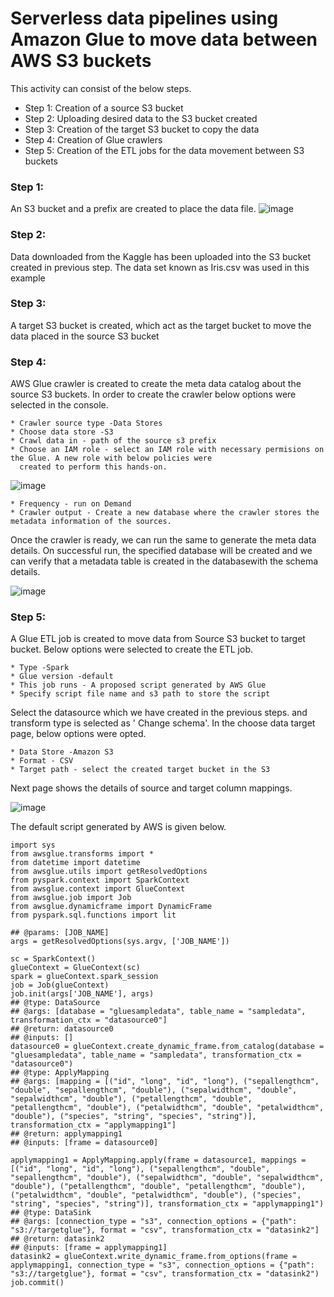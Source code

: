 # Serverless data pipelines using Amazon Glue to move data between AWS S3 buckets 

This activity can consist of the below steps.

* Step 1: Creation of a source S3 bucket
* Step 2: Uploading desired data to the S3 bucket created
* Step 3: Creation of the target S3 bucket to copy the data
* Step 4: Creation of Glue crawlers
* Step 5: Creation of the ETL jobs for the data movement between S3 buckets

### Step 1: 
An S3 bucket and a prefix are created to place the data file.
![image](https://user-images.githubusercontent.com/72220952/94967920-ed52ec80-04f7-11eb-825b-6e9064a0bc67.png)

### Step 2: 
Data downloaded from the Kaggle has been uploaded into the S3 bucket created in previous step. The data set known as Iris.csv was used in this example
### Step 3: 
A target S3 bucket is created, which act as the target bucket to move the data placed in the source S3 bucket
### Step 4: 
AWS Glue crawler is created to create the meta data catalog about the source S3 buckets. 
In order to create the crawler below options were selected in the console.

	* Crawler source type -Data Stores
	* Choose data store -S3
	* Crawl data in - path of the source s3 prefix
	* Choose an IAM role - select an IAM role with necessary permisions on the Glue. A new role with below policies were 
	  created to perform this hands-on.
	
![image](https://user-images.githubusercontent.com/72220952/94969010-df9e6680-04f9-11eb-8936-ae408371b268.png)
	
	* Frequency - run on Demand
	* Crawler output - Create a new database where the crawler stores the metadata information of the sources.
	

Once the crawler is ready, we can run the same to generate the meta data details. On successful run, the specified database will be created and we can verify that a metadata table is created in the databasewith the schema details.

![image](https://user-images.githubusercontent.com/72220952/94969681-15901a80-04fb-11eb-8346-79739ed444be.png)

 
### Step 5: 
A Glue ETL job is created to move data from Source S3 bucket to target bucket. Below options were selected to create the ETL job.

	* Type -Spark
	* Glue version -default
	* This job runs - A proposed script generated by AWS Glue
	* Specify script file name and s3 path to store the script

Select the datasource which we have created in the previous steps. and transform type is selected as ' Change schema'. 
In the choose data target page, below options were opted.
	
	* Data Store -Amazon S3
	* Format - CSV
	* Target path - select the created target bucket in the S3

Next page shows the details of source and target column mappings.

![image](https://user-images.githubusercontent.com/72220952/95356713-dda02300-08be-11eb-8635-bc355cfba29b.png)


The default script generated by AWS is given below.

```
import sys
from awsglue.transforms import *
from datetime import datetime
from awsglue.utils import getResolvedOptions
from pyspark.context import SparkContext
from awsglue.context import GlueContext
from awsglue.job import Job
from awsglue.dynamicframe import DynamicFrame
from pyspark.sql.functions import lit

## @params: [JOB_NAME]
args = getResolvedOptions(sys.argv, ['JOB_NAME'])

sc = SparkContext()
glueContext = GlueContext(sc)
spark = glueContext.spark_session
job = Job(glueContext)
job.init(args['JOB_NAME'], args)
## @type: DataSource
## @args: [database = "gluesampledata", table_name = "sampledata", transformation_ctx = "datasource0"]
## @return: datasource0
## @inputs: []
datasource0 = glueContext.create_dynamic_frame.from_catalog(database = "gluesampledata", table_name = "sampledata", transformation_ctx = "datasource0")
## @type: ApplyMapping
## @args: [mapping = [("id", "long", "id", "long"), ("sepallengthcm", "double", "sepallengthcm", "double"), ("sepalwidthcm", "double", "sepalwidthcm", "double"), ("petallengthcm", "double", "petallengthcm", "double"), ("petalwidthcm", "double", "petalwidthcm", "double"), ("species", "string", "species", "string")], transformation_ctx = "applymapping1"]
## @return: applymapping1
## @inputs: [frame = datasource0]

applymapping1 = ApplyMapping.apply(frame = datasource1, mappings = [("id", "long", "id", "long"), ("sepallengthcm", "double", "sepallengthcm", "double"), ("sepalwidthcm", "double", "sepalwidthcm", "double"), ("petallengthcm", "double", "petallengthcm", "double"), ("petalwidthcm", "double", "petalwidthcm", "double"), ("species", "string", "species", "string")], transformation_ctx = "applymapping1")
## @type: DataSink
## @args: [connection_type = "s3", connection_options = {"path": "s3://targetglue"}, format = "csv", transformation_ctx = "datasink2"]
## @return: datasink2
## @inputs: [frame = applymapping1]
datasink2 = glueContext.write_dynamic_frame.from_options(frame = applymapping1, connection_type = "s3", connection_options = {"path": "s3://targetglue"}, format = "csv", transformation_ctx = "datasink2")
job.commit()

```



